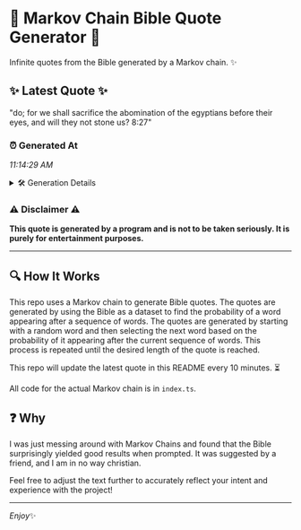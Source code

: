 # 📖 Markov Chain Bible Quote Generator 📖

Infinite quotes from the Bible generated by a Markov chain. ✨

## ✨ Latest Quote ✨
"do; for we shall sacrifice the abomination of the egyptians before their eyes, and will they not stone us? 8:27"

### ⏰ Generated At
*11:14:29 AM*

<details>
    <summary>🛠️ Generation Details</summary>
    <p>
        <strong>🌱 Seed:</strong> do;<br>
        <strong>🔄 Iterations:</strong> 19<br>
        <strong>📜 Context History:</strong><br>[ do; ]: for<br>[ do;, for ]: we<br>[ do;, for, we ]: shall<br>[ do;, for, we, shall ]: sacrifice<br>[ do;, for, we, shall, sacrifice ]: the<br>[ do;, for, we, shall, sacrifice, the ]: abomination<br>[ for, we, shall, sacrifice, the, abomination ]: of<br>[ we, shall, sacrifice, the, abomination, of ]: the<br>[ shall, sacrifice, the, abomination, of, the ]: egyptians<br>[ sacrifice, the, abomination, of, the, egyptians ]: before<br>[ the, abomination, of, the, egyptians, before ]: their<br>[ abomination, of, the, egyptians, before, their ]: eyes,<br>[ of, the, egyptians, before, their, eyes, ]: and<br>[ the, egyptians, before, their, eyes,, and ]: will<br>[ egyptians, before, their, eyes,, and, will ]: they<br>[ before, their, eyes,, and, will, they ]: not<br>[ their, eyes,, and, will, they, not ]: stone<br>[ eyes,, and, will, they, not, stone ]: us?<br>[ and, will, they, not, stone, us? ]: 8:27<br>
    </p>
</details>

### ⚠️ Disclaimer ⚠️
**This quote is generated by a program and is not to be taken seriously. It is purely for entertainment purposes.**

---

## 🔍 How It Works

This repo uses a Markov chain to generate Bible quotes. The quotes are generated by using the Bible as a dataset to find the probability of a word appearing after a sequence of words. The quotes are generated by starting with a random word and then selecting the next word based on the probability of it appearing after the current sequence of words. This process is repeated until the desired length of the quote is reached.

This repo will update the latest quote in this README every 10 minutes. ⏳

All code for the actual Markov chain is in `index.ts`.

## ❓ Why

I was just messing around with Markov Chains and found that the Bible surprisingly yielded good results when prompted. 
It was suggested by a friend, and I am in no way christian.

Feel free to adjust the text further to accurately reflect your intent and experience with the project!

---

*Enjoy*✨
